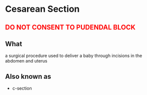# Cesarean Section

## <span style="color:red">**DO NOT CONSENT TO PUDENDAL BLOCK**</span>

## What

a surgical procedure used to deliver a baby through incisions in the abdomen and uterus

## Also known as

- c-section
